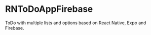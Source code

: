 # RNToDoAppFirebase
ToDo with multiple lists and options based on React Native, Expo and Firebase. 

